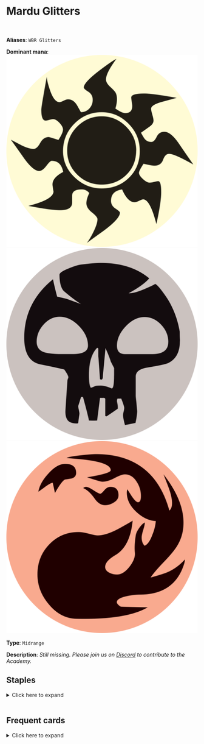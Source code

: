 <!-- This page is automatically generated by Myr: do not update it manually. -->
<!-- Changes directly applied here will be lost. -->
<!-- If you plan to update this page, please update the template at https://github.com/Pauperformance/pauperformance-bot -->
<!-- Templates can be found under pauperformance-bot/resources/templates/ -->
# Mardu Glitters
<br/>

**Aliases**: `WBR Glitters`


**Dominant mana**: <img src="../resources/images/mana/W.png" class="dominant-mana-icon"/> <img src="../resources/images/mana/B.png" class="dominant-mana-icon"/> <img src="../resources/images/mana/R.png" class="dominant-mana-icon"/>

**Type**: `Midrange`

**Description**: _Still missing. Please join us on [Discord](https://discord.gg/fYQbpjjkQ3) to contribute to the Academy._


## **Staples**

<details>
  <summary>Click here to expand</summary>
<a href="https://scryfall.com/card/cmm/9/all-that-glitters"><img src="https://cards.scryfall.io/normal/front/5/f/5fc0b82a-f943-4330-b9e7-bb4527354bfd.jpg" class="archetype-card rounded-image"/></a>
<a href="https://scryfall.com/card/c21/276/ancient-den"><img src="https://cards.scryfall.io/normal/front/0/a/0a508907-a127-45cd-898a-e936bc08391f.jpg" class="archetype-card rounded-image"/></a>
<a href="https://scryfall.com/card/mh2/246/drossforge-bridge"><img src="https://cards.scryfall.io/normal/front/5/b/5b46b8d8-723a-4752-b97d-29ef83bd294c.jpg" class="archetype-card rounded-image"/></a>
<a href="https://scryfall.com/card/neo/138/experimental-synthesizer"><img src="https://cards.scryfall.io/normal/front/c/4/c47931c9-685d-4b83-8299-bc347224b4e8.jpg" class="archetype-card rounded-image"/></a>
<a href="https://scryfall.com/card/2xm/125/galvanic-blast"><img src="https://cards.scryfall.io/normal/front/0/c/0cf8cb1e-314a-4894-82df-f9812825f52e.jpg" class="archetype-card rounded-image"/></a>
<a href="https://scryfall.com/card/som/10/glint-hawk"><img src="https://cards.scryfall.io/normal/front/2/8/284c4710-4183-4743-9c8b-515cc98cbbb8.jpg" class="archetype-card rounded-image"/></a>
<a href="https://scryfall.com/card/moc/407/goldmire-bridge"><img src="https://cards.scryfall.io/normal/front/3/2/3235954d-a1b1-4822-b177-1691347d1e58.jpg" class="archetype-card rounded-image"/></a>
<a href="https://scryfall.com/card/phed/24/great-furnace"><img src="https://c1.scryfall.com/file/scryfall-cards/normal/front/2/a/2a7d2d8f-4736-4c99-aba2-b14960395ad6.jpg" class="archetype-card rounded-image"/></a>
<a href="https://scryfall.com/card/mm3/11/kor-skyfisher"><img src="https://cards.scryfall.io/normal/front/d/7/d7501662-1216-4e08-bd2b-e0a459057942.jpg" class="archetype-card rounded-image"/></a>
<a href="https://scryfall.com/card/mm2/224/myr-enforcer"><img src="https://cards.scryfall.io/normal/front/d/f/dff51ae7-4b68-4770-915b-fb6bcf9ca1ed.jpg" class="archetype-card rounded-image"/></a>
<a href="https://scryfall.com/card/a25/147/red-elemental-blast"><img src="https://c1.scryfall.com/file/scryfall-cards/normal/front/7/0/70a45e9b-699e-425a-9f3d-267274830d3e.jpg" class="archetype-card rounded-image"/></a>
<a href="https://scryfall.com/card/mh2/253/rustvale-bridge"><img src="https://cards.scryfall.io/normal/front/2/2/2207467a-b82a-47ae-8867-15a859328fe9.jpg" class="archetype-card rounded-image"/></a>
<a href="https://scryfall.com/card/lci/128/tithing-blade-consuming-sepulcher"><img src="https://cards.scryfall.io/normal/front/d/b/dbaa9a2d-e9fd-4746-a26c-f99ae731f024.jpg" class="archetype-card rounded-image"/></a>
<a href="https://scryfall.com/card/hop/141/vault-of-whispers"><img src="https://cards.scryfall.io/normal/front/6/9/69e50871-bde7-4109-8811-a1c1bf70d3ae.jpg" class="archetype-card rounded-image"/></a>
</details><br/>



## **Frequent cards**

<details>
  <summary>Click here to expand</summary>
<a href="https://scryfall.com/card/vow/95/blood-fountain"><img src="https://cards.scryfall.io/normal/front/d/d/dd03651e-ada0-41dc-8722-0eba476943e3.jpg" class="archetype-card rounded-image"/></a>
<a href="https://scryfall.com/card/ema/231/relic-of-progenitus"><img src="https://c1.scryfall.com/file/scryfall-cards/normal/front/4/3/436cd66c-0622-43cd-8748-af4d21a2db3f.jpg" class="archetype-card rounded-image"/></a>
</details><br/>








